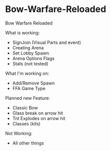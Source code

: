Bow-Warfare-Reloaded
====================

Bow Warfare Reloaded

What is working:
  * SignJoin (Visual Parts and event)
  * Creating Arena
  * Set Lobby Spawn
  * Arena Options Flags
  * Stats (not tested)

What I'm working on:
  * Add/Remove Spawn
  * FFA Game Type
  
Planned new Feature:
  * Classic Bow
  * Glass break on arrow hit
  * Tnt Explodes on arrow hit
  * Classes (kits)

Not Working:
 * All other things

